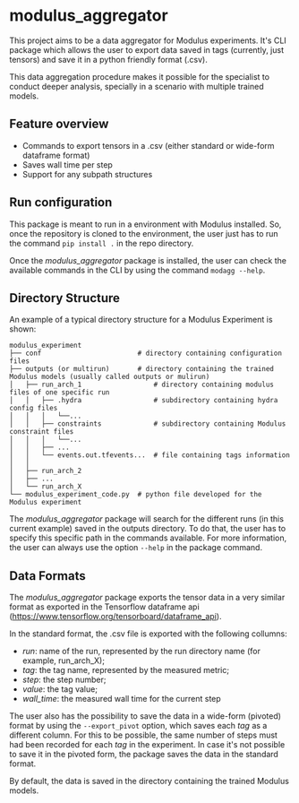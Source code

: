 # modulus_aggregator
This project aims to be a data aggregator for Modulus experiments. It's CLI package which allows the user to export data saved in tags (currently, just tensors) and save it in a python friendly format (.csv).

This data aggregation procedure makes it possible for the specialist to conduct deeper analysis, specially in a scenario with multiple trained models.

## Feature overview
- Commands to export tensors in a .csv (either standard or wide-form dataframe format)
- Saves wall time per step
- Support for any subpath structures

## Run configuration
This package is meant to run in a environment with Modulus installed. So, once the repository is cloned to the environment, the user just has to run the command `pip install .` in the repo
directory.

Once the *modulus_aggregator* package is installed, the user can check the available commands in the CLI by using the command `modagg --help`.

## Directory Structure

An example of a typical directory structure for a Modulus Experiment is shown:

    modulus_experiment
    ├── conf                        # directory containing configuration files
    ├── outputs (or multirun)       # directory containing the trained Modulus models (usually called outputs or mulirun)
    │   ├── run_arch_1                  # directory containing modulus files of one specific run
    │   │   ├── .hydra                  # subdirectory containing hydra config files
    │   │   │   └──...
    │   │   ├── constraints             # subdirectory containing Modulus constraint files
    │   │   │   └──...
    │   │   ├── ...
    │   │   └── events.out.tfevents...  # file containing tags information
    │   │   
    │   ├── run_arch_2
    │   ├── ...
    │   └── run_arch_X
    └── modulus_experiment_code.py  # python file developed for the Modulus experiment

The *modulus_aggregator* package will search for the different runs (in this current example) saved in the outputs directory. To do that, the user has to specify this specific path in the commands available. For more information, the user can always use the option `--help` in the package command.

## Data Formats

The *modulus_aggregator* package exports the tensor data in a very similar format as exported in the Tensorflow dataframe api (https://www.tensorflow.org/tensorboard/dataframe_api).

In the standard format, the .csv file is exported with the following collumns:
- *run*: name of the run, represented by the run directory name (for example, run_arch_X);
- *tag*: the tag name, represented by the measured metric;
- *step*: the step number;
- *value*: the tag value;
- *wall_time*: the measured wall time for the current step

The user also has the possibility to save the data in a wide-form (pivoted) format by using the `--export_pivot` option, which saves each *tag* as a different column. For this to be possible, the same number of steps must had been recorded for each *tag* in the experiment. In case it's not possible to save it in the pivoted form, the package saves the data in the standard format.

By default, the data is saved in the directory containing the trained Modulus models.
